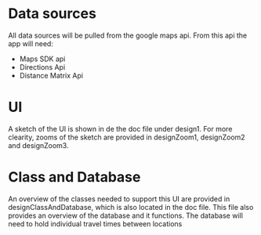 # Data sources
All data sources will be pulled from the google maps api. From this api the app will need:
* Maps SDK api
* Directions Api
* Distance Matrix Api

# UI
A sketch of the UI is shown in de the doc file under design1. For more clearity, zooms of the sketch are provided
in designZoom1, designZoom2 and designZoom3.

# Class and Database
An overview of the classes needed to support this UI are provided in designClassAndDatabase, which is also located in the doc file.
This file also provides an overview of the database and it functions. The database will need to hold individual travel times
between locations

